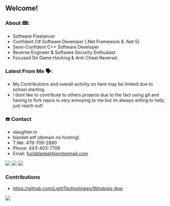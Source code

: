 ## Welcome!

### About 🕮:
 - Software Freelancer
 - Confident C# Software Developer [.Net Framework & .Net 5]
 - Semi-Confident C++ Software Developer
 - Reverse Engineer & Software Security Enthusiast
 - Focused On Game Hacking & Anit-Cheat Reversal.

### Latest From Me 🗣️:
 - My Contributions and overall activity on here may be limited due to school starting.
 - I dont like to contribute to others projects due to the fact using git and having to fork repos is very annoying to me but im always willing to help, just reach out!

### ☎️ Contact
 - slaughter.in
 - blanket.wtf (domain no hosting)
 - T.Me: 479-709-2880
 - Phone: 443-403-7706 
 - Email: fuckblanket@protonmail.com

 ![](https://img.shields.io/badge/OS-Windows-blue) ![](https://img.shields.io/badge/Code-CSharp-orange) ![](https://img.shields.io/badge/IDE-Vs2019-blueviolet)
 
### Contributions
 - https://github.com/LightTechnologies/Windows-App

![](https://github-readme-stats.vercel.app/api?username=fuckblanket&count_private=true&show_icons=true&theme=radical)
